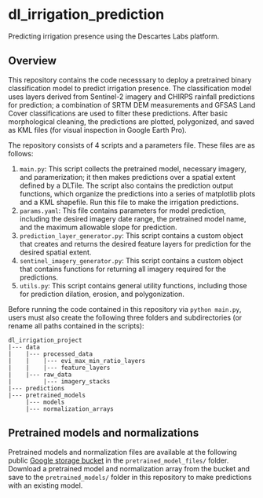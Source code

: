 # dl_irrigation_prediction
Predicting irrigation presence using the Descartes Labs platform.

## Overview
This repository contains the code necesssary to deploy a pretrained binary classification model to predict irrigation presence. The classification model uses layers derived from Sentinel-2 imagery and CHIRPS rainfall predictions for prediction; a combination of SRTM DEM measurements and GFSAS Land Cover classifications are used to filter these predictions. After basic morphological cleaning, the predictions are plotted, polygonized, and saved as KML files (for visual inspection in Google Earth Pro). 

The repository consists of 4 scripts and a parameters file. These files are as follows:

1. `main.py`: This script collects the pretrained model, necessary imagery, and paramerization; it then makes predictions over a spatial extent defined by a DLTile. The script also contains the prediction output functions, which organize the predictions into a series of matplotlib plots and a KML shapefile. Run this file to make the irrigation predictions.
2. `params.yaml`: This file contains parameters for model prediction, including the desired imagery date range, the pretrained model name, and the maximum allowable slope for prediction. 
3. `prediction_layer_generator.py`: This script contains a custom object that creates and returns the desired feature layers for prediction for the desired spatial extent.  
4. `sentinel_imagery_generator.py`: This script contains a custom object that contains functions for returning all imagery required for the predictions.
5. `utils.py`: This script contains general utility functions, including those for prediction dilation, erosion, and polygonization. 

Before running the code contained in this repository via `python main.py`, users must also create the following three folders and subdirectories (or rename all paths contained in the scripts):

```
dl_irrigation_project
|--- data
|    |--- processed_data
|    |    |--- evi_max_min_ratio_layers
|    |    |--- feature_layers
|    |--- raw_data
|         |--- imagery_stacks
|--- predictions
|--- pretrained_models
     |--- models
     |--- normalization_arrays
```

## Pretrained models and normalizations

Pretrained models and normalization files are available at the following public [Google
 storage bucket](https://console.cloud.google.com/storage/browser/qsel_irrigation_detection) in the `pretrained_model_files/` folder. Download a pretrained model and normalization array from the bucket and save to the `pretrained_models/` folder in this repository to make predictions with an existing model. 
